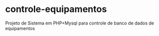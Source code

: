 # controle-equipamentos
Projeto de Sistema em PHP+Mysql para controle de banco de dados de equipamentos
